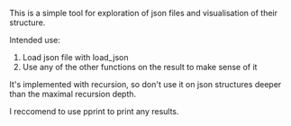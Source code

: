 This is a simple tool for exploration of json files and visualisation of their structure.

Intended use:

 1. Load json file with load_json
 2. Use any of the other functions on the result to make sense of it
 
It's implemented with recursion, so don't use it on json structures deeper than the maximal recursion depth.

I reccomend to use pprint to print any results.
